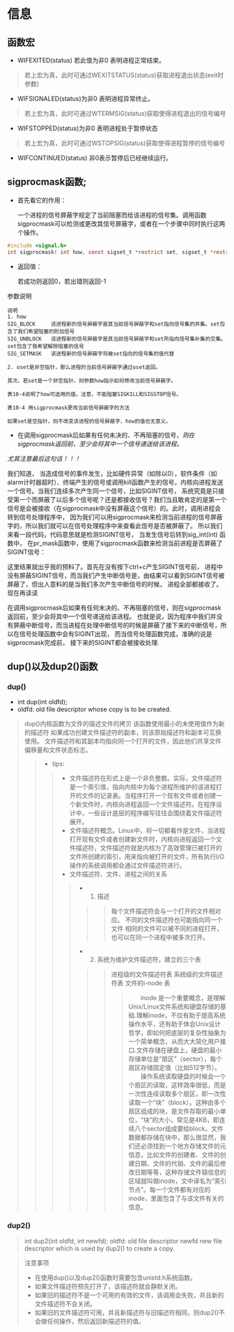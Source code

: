 # 信息
## 函数宏
- WIFEXITED(status) 若此值为非0 表明进程正常结束。
> 若上宏为真，此时可通过WEXITSTATUS(status)获取进程退出状态(exit时参数)
- WIFSIGNALED(status)为非0 表明进程异常终止。
> 若上宏为真，此时可通过WTERMSIG(status)获取使得进程退出的信号编号
- WIFSTOPPED(status)为非0 表明进程处于暂停状态
> 若上宏为真，此时可通过WSTOPSIG(status)获取使得进程暂停的信号编号
- WIFCONTINUED(status) 非0表示暂停后已经继续运行。

## sigprocmask函数;

- 首先看它的作用：

   一个进程的信号屏蔽字规定了当前阻塞而给该进程的信号集。调用函数sigprocmask可以检测或更改其信号屏蔽字，或者在一个步骤中同时执行这两个操作。
```c
#include <signal.h>
int sigprocmask( int how, const sigset_t *restrict set, sigset_t *restrict oset );
```
- 返回值：
  
  若成功则返回0，若出错则返回-1


参数说明


  	说明
	1. how
	SIG_BLOCK	  该进程新的信号屏蔽字是其当前信号屏蔽字和set指向信号集的并集。set包含了我们希望阻塞的附加信号
	SIG_UNBLOCK	  该进程新的信号屏蔽字是其当前信号屏蔽字和set所指向信号集补集的交集。set包含了我希望解除阻塞的信号
	SIG_SETMASK	  该进程新的信号屏蔽字将被set指向的信号集的值代替
 
	2. oset是非空指针，那么进程的当前信号屏蔽字通过oset返回。

	其次，若set是一个非空指针，则参数how指示如何修改当前信号屏蔽字。

	表10-4说明了how可选用的值。注意，不能阻塞SIGKILL和SIGSTOP信号。

	表10-4 用sigprocmask更改当前信号屏蔽字的方法

	如果set是空指针，则不改变该进程的信号屏蔽字，how的值也无意义。


+ 在调用sigprocmask后如果有任何未决的、不再阻塞的信号，*则在sigprocmask返回前，至少会将其中一个信号递送给该进程。*

*尤其注意最后这句话！！！*

我们知道， 当造成信号的事件发生，比如硬件异常（如除以0），软件条件（如alarm计时器超时）、终端产生的信号或调用kill函数产生的信号，内核向进程发送一个信号。当我们连续多次产生同一个信号，比如SIGINT信号， 系统究竟是只接受第一个而屏蔽了以后多个信号呢？还是都接收信号？我们当且敢肯定的是第一个信号是会被接收（在sigprocmask中没有屏蔽这个信号）的。此时，调用进程会转到信号处理程序中， 因为我们可以用sigprocmask来检测当前进程的信号屏蔽字的，所以我们就可以在信号处理程序中来查看此信号是否被屏蔽了。
所以我们来看一段代码，代码意思就是检测SIGINT信号， 当发生信号后转到sig_int(int) 函数中， 在pr_mask函数中，使用了sigprocmask函数来检测当前进程是否屏蔽了SIGINT信号：

这里结果就出乎我的预料了。首先在没有按下ctrl+c产生SIGINT信号前， 进程中没有屏蔽SIGINT信号，而当我们产生中断信号是，由结果可以看到SIGINT信号被屏蔽了，但出人意料的是当我们多次产生中断信号的时候， 进程全部都接收了。  现在再读读

在调用sigprocmask后如果有任何未决的、不再阻塞的信号，则在sigprocmask返回前，至少会将其中一个信号递送给该进程。
也就是说，因为程序中我们并没有屏蔽中断信号，而当进程在处理中断信号的时候是屏蔽了接下来的中断信号，所以在信号处理函数中会有SIGINT出现， 而当信号处理函数完成，准确的说是sigprocmask完成前， 接下来的SIGINT都会被接收处理.

## dup()以及dup2()函数

### dup()
- int dup(int oldfd);
- oldfd: old file descriptor whose copy is to be created.
> dup()内核函数为文件的描述文件的拷贝
> 该函数使用最小的未使用值作为新的描述符
> 如果成功创建文件描述符的副本，则该原始描述符和副本可互换使用。
> 文件描述符和其副本均指向同一个打开的文件，因此他们共享文件偏移量和文件状态标志。
>> - tips:
>> > - 文件描述符在形式上是一个非负整数。实际，文件描述符是一个索引值，指向内核中为每个进程所维护的该进程打开的文件的记录表。当程序打开一个现有文件或者创建一个新文件时，内核向进程返回一个文件描述符。在程序设计中，一些设计底层的程序编写往往会围绕着文件描述符展开。
>> > - 文件描述符概念。Linux中，将一切都看作是文件，当进程打开现有文件或者创建新文件时，内核向进程返回一个文件描述符，文件描述符就是内核为了高效管理已被打开的文件所创建的索引，用来指向被打开的文件，所有执行I/O操作的系统调用都会通过文件描述符进行。
>> > - 文件描述符、文件、进程之间的关系
>> >> - 1. 描述
>> >> >> 每个文件描述符会与一个打开的文件相对应。
>> >> >> 不同的文件描述符也可能指向同一个文件
>> >> >> 相同的文件可以被不同的进程打开，也可以在同一个进程中被多次打开。
>> >> - 2. 系统为维护文件描述符，建立的三个表
>> >> >> 进程级的文件描述符表
>> >> >> 系统级的文件描述符表
>> >> >> 文件的i-node 表
>> >> >> > &nbsp;&nbsp;&nbsp;&nbsp;&nbsp;&nbsp;&nbsp;inode 是一个重要概念，是理解Unix/Linux文件系统和硬盘存储的基础.理解inode，不仅有助于提高系统操作水平，还有助于体会Unix设计哲学，即如何把底层的复杂性抽象为一个简单概念，从而大大简化用户接口.文件存储在硬盘上，硬盘的最小存储单位是“扇区”（sector），每个扇区存储固定值（比如512字节）。  
>> >> >> > &nbsp;&nbsp;&nbsp;&nbsp;&nbsp;&nbsp;&nbsp;操作系统读取硬盘的时候会一个个扇区的读取，这样效率很低，而是一次性连续读取多个扇区，即一次性读取一个“块”（block）。这种由多个扇区组成的块，是文件存取的最小单位，“块”的大小，常见是4KB，即连续八个sector组成要给block。文件数据都存储在块中，那么很显然，我们还必须找到一个地方存储文件的元信息，比如文件的创建者、文件的创建日期、文件的代销、文件的最后修改日期等等，这种存储文件辕信息的区域就叫做inode，文中译名为“索引节点”。每一个文件都有对应的inode，里面包含了与该文件有关的信息。
### dup2()
> int dup2(int oldfd, int newfd);
> oldfd: old file descriptor
> newfd new file descriptor which is used by dup2() to create a copy.

> 注意事项
> - 在使用dup()以及dup2()函数时需要包含unistd.h系统函数。
> - 如果文件描述符预先打开了，该描述符就会静默关闭。
> - 如果旧的描述符不是一个可用的有效的文件，该调用会失败，并且新的文件描述符不会关闭。
> - 如果旧的文件描述符可用，并且新描述符与旧描述符相同，则dup2()不会做任何操作，然后返回新描述符的值。

